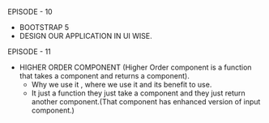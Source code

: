 EPISODE - 10 
- BOOTSTRAP 5
- DESIGN OUR APPLICATION IN UI WISE.

EPISODE - 11
- HIGHER ORDER COMPONENT
  (Higher Order component is a function that takes a component and returns a component).
  - Why we use it , where we use it and its benefit to use.
  - It just a function they just take a component and they just return another component.(That component has enhanced version of input component.)